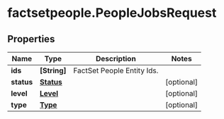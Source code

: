 # factsetpeople.PeopleJobsRequest

## Properties

Name | Type | Description | Notes
------------ | ------------- | ------------- | -------------
**ids** | **[String]** | FactSet People Entity Ids.  | 
**status** | [**Status**](Status.md) |  | [optional] 
**level** | [**Level**](Level.md) |  | [optional] 
**type** | [**Type**](Type.md) |  | [optional] 


